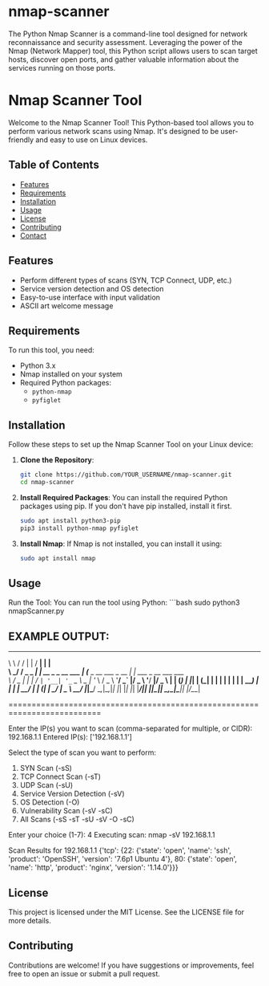 # nmap-scanner
The Python Nmap Scanner is a command-line tool designed for network reconnaissance and security assessment. Leveraging the power of the Nmap (Network Mapper) tool, this Python script allows users to scan target hosts, discover open ports, and gather valuable information about the services running on those ports. 

# Nmap Scanner Tool

Welcome to the Nmap Scanner Tool! This Python-based tool allows you to perform various network scans using Nmap. It's designed to be user-friendly and easy to use on Linux devices.

## Table of Contents

- [Features](#features)
- [Requirements](#requirements)
- [Installation](#installation)
- [Usage](#usage)
- [License](#license)
- [Contributing](#contributing)
- [Contact](#contact)

## Features

- Perform different types of scans (SYN, TCP Connect, UDP, etc.)
- Service version detection and OS detection
- Easy-to-use interface with input validation
- ASCII art welcome message

## Requirements

To run this tool, you need:

- Python 3.x
- Nmap installed on your system
- Required Python packages:
  - `python-nmap`
  - `pyfiglet`

## Installation

Follow these steps to set up the Nmap Scanner Tool on your Linux device:

1. **Clone the Repository**:
   ```bash
   git clone https://github.com/YOUR_USERNAME/nmap-scanner.git
   cd nmap-scanner
2. **Install Required Packages**: 
   You can install the required Python packages using pip. If you don't have pip installed, install it first.
    ```bash
    sudo apt install python3-pip   
    pip3 install python-nmap pyfiglet
3. **Install Nmap**:
 If Nmap is not installed, you can install it using:
    ```bash
    sudo apt install nmap

## Usage
Run the Tool: You can run the tool using Python:
    ```bash
    sudo python3 nmapScanner.py

## EXAMPLE OUTPUT:
  __     __            _                      _____                     _                     
  \ \   / /           | |                    / ____|                   | |                    
   \ \_/ /__  _   _ __| |_ __ _ _ __ ___    | (___  _ __   ___ _ __ __| | ___ _ __ ___  ___  
    \   / _ \| | | / _` | '__| '_ ` _ \    \___ \| '_ \ / _ \ '__/ _` |/ _ \ '__/ __|/ _ \ 
     | | (_) | |_| | (_| | |  | | | | | |   ____) | | | |  __/ | | (_| |  __/ |  \__ \  __/ 
     |_|\___/ \__,_|\__,_|_|  |_| |_| |_|  |_____/|_| |_|\___|_|  \__,_|\___|_|  |___/\___| 

==========================================================================

Enter the IP(s) you want to scan (comma-separated for multiple, or CIDR): 192.168.1.1
Entered IP(s): ['192.168.1.1']

Select the type of scan you want to perform:
1. SYN Scan (-sS)
2. TCP Connect Scan (-sT)
3. UDP Scan (-sU)
4. Service Version Detection (-sV)
5. OS Detection (-O)
6. Vulnerability Scan (-sV -sC)
7. All Scans (-sS -sT -sU -sV -O -sC)

Enter your choice (1-7): 4
Executing scan: nmap -sV 192.168.1.1

Scan Results for 192.168.1.1
{'tcp': {22: {'state': 'open', 'name': 'ssh', 'product': 'OpenSSH',
              'version': '7.6p1 Ubuntu 4'}, 
          80: {'state': 'open', 'name': 'http', 'product': 'nginx',
               'version': '1.14.0'}}}

## License
This project is licensed under the MIT License. See the LICENSE file for more details.

## Contributing
Contributions are welcome! If you have suggestions or improvements, feel free to open an issue or submit a pull request.

